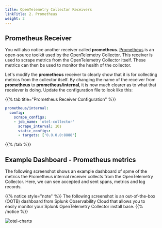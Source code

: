 ```yaml
---
title: OpenTelemetry Collector Receivers
linkTitle: 2. Prometheus
weight: 2
---
```


## Prometheus Receiver

You will also notice another receiver called **prometheus**. [Prometheus](https://prometheus.io/docs/introduction/overview/) is an open-source toolkit used by the OpenTelemetry Collector. This receiver is used to scrape metrics from the OpenTelemetry Collector itself. These metrics can then be used to monitor the health of the collector.

Let's modify the **prometheus** receiver to clearly show that it is for collecting metrics from the collector itself. By changing the name of the receiver from **prometheus** to **prometheus/internal**, it is now much clearer as to what that receiever is doing. Update the configuration file to look like this:

{{% tab title="Prometheus Receiver Configuration" %}}

```yaml {hl_lines="1"}
prometheus/internal:
  config:
    scrape_configs:
    - job_name: 'otel-collector'
      scrape_interval: 10s
      static_configs:
      - targets: ['0.0.0.0:8888']
```

{{% /tab %}}

## Example Dashboard - Prometheus metrics

The following screenshot shows an example dashboard of spme of the metrics the Prometheus internal receiver collects from the OpenTelemetry Collector. Here, we can see accepted and sent spans, metrics and log records.

{{% notice style="note" %}}
The following screenshot is an out-of-the-box (OOTB) dashboard from Splunk Observability Cloud that allows you to easily monitor your Splunk OpenTelemetry Collector install base.
{{% /notice %}}

![otel-charts](../../images/otel-charts.png)

